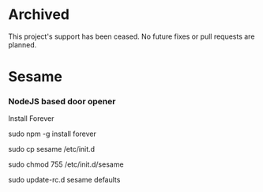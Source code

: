 # Archived

This project's support has been ceased. No future fixes or pull requests are planned.


# Sesame

### NodeJS based door opener

Install Forever

sudo npm -g install forever

sudo cp sesame /etc/init.d

sudo chmod 755 /etc/init.d/sesame

sudo update-rc.d sesame defaults
